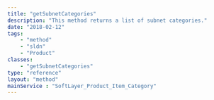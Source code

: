 ```yaml
---
title: "getSubnetCategories"
description: "This method returns a list of subnet categories."
date: "2018-02-12"
tags:
    - "method"
    - "sldn"
    - "Product"
classes:
    - "getSubnetCategories"
type: "reference"
layout: "method"
mainService : "SoftLayer_Product_Item_Category"
---
```

